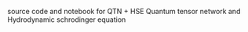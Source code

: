 source code and notebook for QTN + HSE
Quantum tensor network and Hydrodynamic schrodinger equation 
